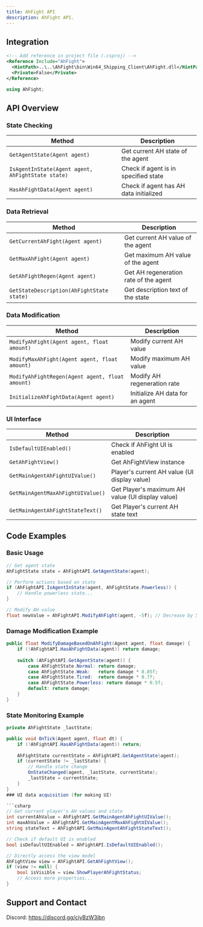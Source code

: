 ```yaml
---
title: AhFight API
description: AhFight API.
---
```


## Integration

```xml
<!-- Add reference in project file (.csproj) -->
<Reference Include="AhFight">
  <HintPath>..\..\AhFight\bin\Win64_Shipping_Client\AhFight.dll</HintPath>
  <Private>False</Private>
</Reference>
```

```csharp
using AhFight;
```

## API Overview

### State Checking

| Method | Description |
|------|------|
| `GetAgentState(Agent agent)` | Get current AH state of the agent |
| `IsAgentInState(Agent agent, AhFightState state)` | Check if agent is in specified state |
| `HasAhFightData(Agent agent)` | Check if agent has AH data initialized |

### Data Retrieval

| Method | Description |
|------|------|
| `GetCurrentAhFight(Agent agent)` | Get current AH value of the agent |
| `GetMaxAhFight(Agent agent)` | Get maximum AH value of the agent |
| `GetAhFightRegen(Agent agent)` | Get AH regeneration rate of the agent |
| `GetStateDescription(AhFightState state)` | Get description text of the state |

### Data Modification

| Method | Description |
|------|------|
| `ModifyAhFight(Agent agent, float amount)` | Modify current AH value |
| `ModifyMaxAhFight(Agent agent, float amount)` | Modify maximum AH value |
| `ModifyAhFightRegen(Agent agent, float amount)` | Modify AH regeneration rate |
| `InitializeAhFightData(Agent agent)` | Initialize AH data for an agent |

### UI Interface

| Method | Description |
|------|------|
| `IsDefaultUIEnabled()` | Check if AhFight UI is enabled |
| `GetAhFightView()` | Get AhFightView instance |
| `GetMainAgentAhFightUIValue()` | Player's current AH value (UI display value) |
| `GetMainAgentMaxAhFightUIValue()` | Get Player's maximum AH value (UI display value) |
| `GetMainAgentAhFightStateText()` | Get Player's current AH state text |

## Code Examples

### Basic Usage

```csharp
// Get agent state
AhFightState state = AhFightAPI.GetAgentState(agent);

// Perform actions based on state
if (AhFightAPI.IsAgentInState(agent, AhFightState.Powerless)) {
    // Handle powerless state...
}

// Modify AH value
float newValue = AhFightAPI.ModifyAhFight(agent, -5f); // Decrease by 5
```

### Damage Modification Example

```csharp
public float ModifyDamageBasedOnAhFight(Agent agent, float damage) {
    if (!AhFightAPI.HasAhFightData(agent)) return damage;
    
    switch (AhFightAPI.GetAgentState(agent)) {
        case AhFightState.Normal: return damage;       
        case AhFightState.Weak:   return damage * 0.85f; 
        case AhFightState.Tired:  return damage * 0.7f;  
        case AhFightState.Powerless: return damage * 0.5f;
        default: return damage;
    }
}
```

### State Monitoring Example

```csharp
private AhFightState _lastState;

public void OnTick(Agent agent, float dt) {
    if (!AhFightAPI.HasAhFightData(agent)) return;
    
    AhFightState currentState = AhFightAPI.GetAgentState(agent);
    if (currentState != _lastState) {
        // Handle state change
        OnStateChanged(agent, _lastState, currentState);
        _lastState = currentState;
    }
}
### UI data acquisition (for making UI)

```csharp
// Get current player's AH values and state
int currentAhValue = AhFightAPI.GetMainAgentAhFightUIValue();
int maxAhValue = AhFightAPI.GetMainAgentMaxAhFightUIValue();
string stateText = AhFightAPI.GetMainAgentAhFightStateText();

// Check if default UI is enabled
bool isDefaultUIEnabled = AhFightAPI.IsDefaultUIEnabled();

// Directly access the view model
AhFightView view = AhFightAPI.GetAhFightView();
if (view != null) {
    bool isVisible = view.ShowPlayerAhFightStatus;
    // Access more properties...
}
```
## Support and Contact

Discord: https://discord.gg/cjyBzW3jbn 
